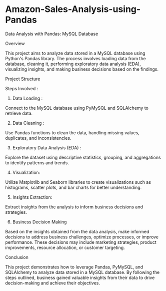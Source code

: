 # Amazon-Sales-Analysis-using-Pandas
Data Analysis with Pandas: MySQL Database

Overview

This project aims to analyze data stored in a MySQL database using Python's Pandas library. The process involves loading data from the database, cleaning it, performing exploratory data analysis (EDA), visualizing insights, and making business decisions based on the findings.

Project Structure

Steps Involved :

1) Data Loading :

Connect to the MySQL database using PyMySQL and SQLAlchemy to retrieve data.

2) Data Cleaning :
  
Use Pandas functions to clean the data, handling missing values, duplicates, and inconsistencies.

3) Exploratory Data Analysis (EDA) : 

Explore the dataset using descriptive statistics, grouping, and aggregations to identify patterns and trends.

4) Visualization: 

Utilize Matplotlib and Seaborn libraries to create visualizations such as histograms, scatter plots, and bar charts for better understanding.

5) Insights Extraction: 

Extract insights from the analysis to inform business decisions and strategies.

6) Business Decision Making

Based on the insights obtained from the data analysis, make informed decisions to address business challenges, optimize processes, or improve performance. These decisions may include marketing strategies, product improvements, resource allocation, or customer targeting.

Conclusion

This project demonstrates how to leverage Pandas, PyMySQL, and SQLAlchemy to analyze data stored in a MySQL database. By following the steps outlined, business gained valuable insights from their data to drive decision-making and achieve their objectives.
